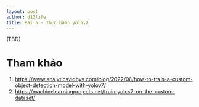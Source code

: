 ```yaml
---
layout: post
author: d12life
title: Bài 6 - Thực hành yolov7
---
```


(TBD)

# Tham khảo
1. https://www.analyticsvidhya.com/blog/2022/08/how-to-train-a-custom-object-detection-model-with-yolov7/
2. https://machinelearningprojects.net/train-yolov7-on-the-custom-dataset/